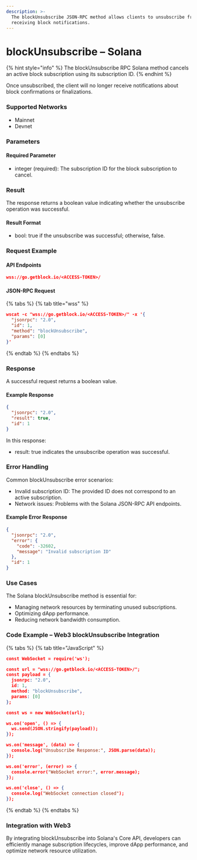 ```yaml
---
description: >-
  The blockUnsubscribe JSON-RPC method allows clients to unsubscribe from
  receiving block notifications.
---
```


# blockUnsubscribe – Solana

{% hint style="info" %}
The blockUnsubscribe RPC Solana method cancels an active block subscription using its subscription ID.
{% endhint %}

Once unsubscribed, the client will no longer receive notifications about block confirmations or finalizations.

### Supported Networks

* Mainnet
* Devnet

### Parameters

#### Required Parameter

* integer (required): The subscription ID for the block subscription to cancel.

### Result

The response returns a boolean value indicating whether the unsubscribe operation was successful.

#### Result Format

* bool: true if the unsubscribe was successful; otherwise, false.

### Request Example

#### API Endpoints

```json
wss://go.getblock.io/<ACCESS-TOKEN>/
```

#### JSON-RPC Request

{% tabs %}
{% tab title="wss" %}
```json
wscat -c "wss://go.getblock.io/<ACCESS-TOKEN>/" -x '{
  "jsonrpc": "2.0",
  "id": 1,
  "method": "blockUnsubscribe",
  "params": [0]
}'
```
{% endtab %}
{% endtabs %}

### Response

A successful request returns a boolean value.

#### Example Response

```json
{
  "jsonrpc": "2.0",
  "result": true,
  "id": 1
}
```

In this response:

* result: true indicates the unsubscribe operation was successful.

### Error Handling

Common blockUnsubscribe error scenarios:

* Invalid subscription ID: The provided ID does not correspond to an active subscription.
* Network issues: Problems with the Solana JSON-RPC API endpoints.

#### Example Error Response

```json
{
  "jsonrpc": "2.0",
  "error": {
    "code": -32602,
    "message": "Invalid subscription ID"
  },
  "id": 1
}
```

### Use Cases

The Solana blockUnsubscribe method is essential for:

* Managing network resources by terminating unused subscriptions.
* Optimizing dApp performance.
* Reducing network bandwidth consumption.

### Code Example – Web3 blockUnsubscribe Integration

{% tabs %}
{% tab title="JavaScript" %}
```json
const WebSocket = require('ws');

const url = "wss://go.getblock.io/<ACCESS-TOKEN>/";
const payload = {
  jsonrpc: "2.0",
  id: 1,
  method: "blockUnsubscribe",
  params: [0]
};

const ws = new WebSocket(url);

ws.on('open', () => {
  ws.send(JSON.stringify(payload));
});

ws.on('message', (data) => {
  console.log("Unsubscribe Response:", JSON.parse(data));
});

ws.on('error', (error) => {
  console.error("WebSocket error:", error.message);
});

ws.on('close', () => {
  console.log("WebSocket connection closed");
});
```
{% endtab %}
{% endtabs %}

### Integration with Web3

By integrating blockUnsubscribe into Solana's Core API, developers can efficiently manage subscription lifecycles, improve dApp performance, and optimize network resource utilization.
